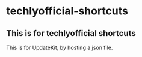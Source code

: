 # techlyofficial-shortcuts
This is for techlyofficial shortcuts
-
This is for UpdateKit, by hosting a json file.
